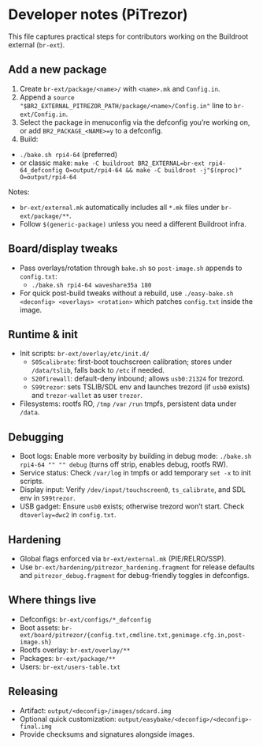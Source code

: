 # Developer notes (PiTrezor)

This file captures practical steps for contributors working on the Buildroot external (`br-ext`).

## Add a new package

1. Create `br-ext/package/<name>/` with `<name>.mk` and `Config.in`.
2. Append a `source "$BR2_EXTERNAL_PITREZOR_PATH/package/<name>/Config.in"` line to `br-ext/Config.in`.
3. Select the package in menuconfig via the defconfig you’re working on, or add `BR2_PACKAGE_<NAME>=y` to a defconfig.
4. Build:

- `./bake.sh rpi4-64` (preferred)
- or classic make: `make -C buildroot BR2_EXTERNAL=br-ext rpi4-64_defconfig O=output/rpi4-64 && make -C buildroot -j"$(nproc)" O=output/rpi4-64`

Notes:

- `br-ext/external.mk` automatically includes all `*.mk` files under `br-ext/package/**`.
- Follow `$(generic-package)` unless you need a different Buildroot infra.

## Board/display tweaks

- Pass overlays/rotation through `bake.sh` so `post-image.sh` appends to `config.txt`:
  - `./bake.sh rpi4-64 waveshare35a 180`
- For quick post-build tweaks without a rebuild, use `./easy-bake.sh <deconfig> <overlays> <rotation>` which patches `config.txt` inside the image.

## Runtime & init

- Init scripts: `br-ext/overlay/etc/init.d/`
  - `S05calibrate`: first-boot touchscreen calibration; stores under `/data/tslib`, falls back to `/etc` if needed.
  - `S20firewall`: default-deny inbound; allows `usb0:21324` for trezord.
  - `S99trezor`: sets TSLIB/SDL env and launches trezord (if `usb0` exists) and `trezor-wallet` as user `trezor`.
- Filesystems: rootfs RO, `/tmp` `/var` `/run` tmpfs, persistent data under `/data`.

## Debugging

- Boot logs: Enable more verbosity by building in debug mode: `./bake.sh rpi4-64 "" "" debug` (turns off strip, enables debug, rootfs RW).
- Service status: Check `/var/log` in tmpfs or add temporary `set -x` to init scripts.
- Display input: Verify `/dev/input/touchscreen0`, `ts_calibrate`, and SDL env in `S99trezor`.
- USB gadget: Ensure `usb0` exists; otherwise trezord won’t start. Check `dtoverlay=dwc2` in `config.txt`.

## Hardening

- Global flags enforced via `br-ext/external.mk` (PIE/RELRO/SSP).
- Use `br-ext/hardening/pitrezor_hardening.fragment` for release defaults and `pitrezor_debug.fragment` for debug-friendly toggles in defconfigs.

## Where things live

- Defconfigs: `br-ext/configs/*_defconfig`
- Boot assets: `br-ext/board/pitrezor/{config.txt,cmdline.txt,genimage.cfg.in,post-image.sh}`
- Rootfs overlay: `br-ext/overlay/**`
- Packages: `br-ext/package/**`
- Users: `br-ext/users-table.txt`

## Releasing

- Artifact: `output/<deconfig>/images/sdcard.img`
- Optional quick customization: `output/easybake/<deconfig>/<deconfig>-final.img`
- Provide checksums and signatures alongside images.
